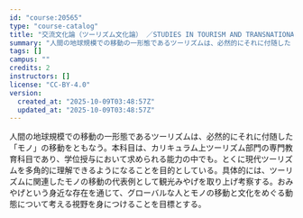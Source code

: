```yaml
---
id: "course:20565"
type: "course-catalog"
title: "交流文化論（ツーリズム文化論） ／STUDIES IN TOURISM AND TRANSNATIONAL"
summary: "人間の地球規模での移動の一形態であるツーリズムは、必然的にそれに付随した「モノ」の移動をともなう。本科目は、カリキュラム上ツーリズム部門の専門教育科目であり、学位授与において求められる能力の中でも。とくに現代ツーリズムを多角的に理解できるよ…"
tags: []
campus: ""
credits: 2
instructors: []
license: "CC-BY-4.0"
version:
  created_at: "2025-10-09T03:48:57Z"
  updated_at: "2025-10-09T03:48:57Z"
---
```

人間の地球規模での移動の一形態であるツーリズムは、必然的にそれに付随した「モノ」の移動をともなう。本科目は、カリキュラム上ツーリズム部門の専門教育科目であり、学位授与において求められる能力の中でも。とくに現代ツーリズムを多角的に理解できるようになることを目的としている。具体的には、ツーリズムに関連したモノの移動の代表例として観光みやげを取り上げ考察する。おみやげという身近な存在を通じて、グローバルな人とモノの移動と文化をめぐる動態について考える視野を身につけることを目標とする。
